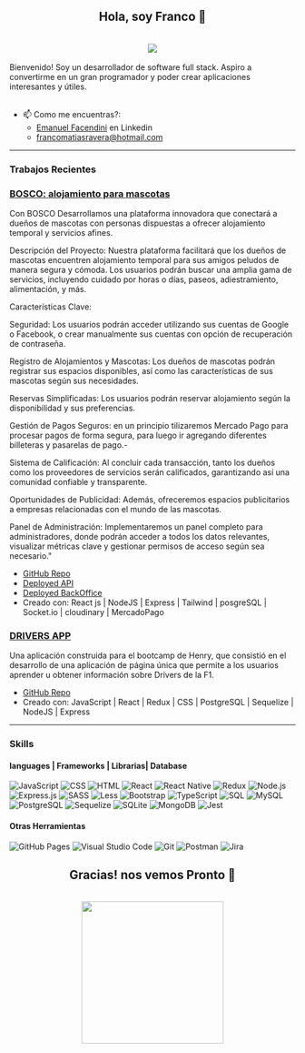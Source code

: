 <h2 align="center"> Hola, soy Franco</a> 👋</h2>

<div align="center"><br /><img src="https://media1.tenor.com/m/D55R-SuFKGgAAAAC/kids-goku-peace.gif"/><br /></div>
<br />
Bienvenido! Soy un desarrollador de software full stack. Aspiro a convertirme en un gran programador y poder crear aplicaciones interesantes y útiles.
<br />
<br />


- 📫 Como me encuentras?: 
  - <a href="https://www.linkedin.com/in/emanuel-facendini-4299181ba/" target="_blank">Emanuel Facendini</a> en Linkedin
  - <a href="mailto:francomatiasravera@hotmail.com">francomatiasravera@hotmail.com</a>

<hr />

### Trabajos Recientes

<h3><a href="https://front-bosco.up.railway.app/" target="_blank">BOSCO: alojamiento para mascotas</a></h3>
<p>
Con BOSCO Desarrollamos una plataforma innovadora que conectará a dueños de mascotas con personas dispuestas a ofrecer alojamiento temporal y servicios afines. 

Descripción del Proyecto:
Nuestra plataforma facilitará que los dueños de mascotas encuentren alojamiento temporal para sus amigos peludos de manera segura y cómoda. Los usuarios podrán buscar una amplia gama de servicios, incluyendo cuidado por horas o días, paseos, adiestramiento, alimentación, y más.

Características Clave:

Seguridad: Los usuarios podrán acceder utilizando sus cuentas de Google o Facebook, o crear manualmente sus cuentas con opción de recuperación de contraseña.

Registro de Alojamientos y Mascotas: Los dueños de mascotas podrán registrar sus espacios disponibles, así como las características de sus mascotas según sus necesidades.

Reservas Simplificadas: Los usuarios podrán reservar alojamiento según la disponibilidad y sus preferencias.

Gestión de Pagos Seguros: en un principio tilizaremos Mercado Pago para procesar pagos de forma segura, para luego ir agregando diferentes billeteras y pasarelas de pago.-

Sistema de Calificación: Al concluir cada transacción, tanto los dueños como los proveedores de servicios serán calificados, garantizando así una comunidad confiable y transparente.

Oportunidades de Publicidad:
Además, ofreceremos espacios publicitarios a empresas relacionadas con el mundo de las mascotas.

Panel de Administración:
Implementaremos un panel completo para administradores, donde podrán acceder a todos los datos relevantes, visualizar métricas clave y gestionar permisos de acceso según sea necesario."
</p>


- <a href="https://github.com/Seb-astiam/front-Bosco" target="_blank">GitHub Repo</a><br />
- <a href="https://front-bosco.up.railway.app/" target="_blank">Deployed API</a><br />
- <a href="https://backoffice-bosco-production.up.railway.app/." target="_blank">Deployed BackOffice</a><br />
- Creado con: React js | NodeJS | Express | Tailwind | posgreSQL | Socket.io | cloudinary | MercadoPago <br />


<h3> <a href="https://github.com/franravera/pidriverss" target="_blank">DRIVERS APP</a></h3>
Una aplicación construida para el bootcamp de Henry, que consistió en el desarrollo de una aplicación de página única que permite a los usuarios aprender u obtener información sobre Drivers de la F1.

- <a href="https://github.com/franravera/pidriverss" target="_blank">GitHub Repo</a> <br />
- Creado con: JavaScript | React | Redux | CSS | PostgreSQL | Sequelize | NodeJS | Express <br />

<hr />

### Skills

<h4>languages | Frameworks | Librarias| Database </h4>
<p>
  <img alt="JavaScript" src="https://img.shields.io/badge/JavaScript-F7DF1E.svg?logo=javascript&logoColor=black">
  <img alt="CSS" src="https://img.shields.io/badge/CSS-1572B6.svg?logo=css3&logoColor=white">
  <img alt="HTML" src="https://img.shields.io/badge/HTML-E34F26.svg?logo=html5&logoColor=white">
  <img alt="React" src="https://img.shields.io/badge/React-20232a.svg?logo=react&logoColor=white">  
  <img alt="React Native" src="https://img.shields.io/badge/React%20Native-20232a.svg?logo=react&logoColor=white">  
  <img alt="Redux" src="https://img.shields.io/badge/Redux-764ABC.svg?logo=redux&logoColor=white">
  <img alt="Node.js" src="https://img.shields.io/badge/Node.js-43853D.svg?logo=node.js&logoColor=white">  <br />
  <img alt="Express.js" src="https://img.shields.io/badge/Express.js-404d59.svg?logo=express&logoColor=white">
  <img alt="SASS" src="https://img.shields.io/badge/Sass-hotpink.svg?logo=SASS&logoColor=white">  
  <img alt="Less" src="https://img.shields.io/badge/Less-1D365D.svg?logo=Les&logoColor=white">  
  <img alt="Bootstrap" src="https://img.shields.io/badge/Bootstrap-7952B3.svg?logo=bootstrap&logoColor=white">
  <img alt="TypeScript" src="https://img.shields.io/badge/TypeScript-007ACC.svg?logo=typescript&logoColor=white">
  <img alt="SQL" src="https://custom-icon-badges.herokuapp.com/badge/SQL-025E8C.svg?logo=sql&logoColor=white">
  <img alt="MySQL" src="https://img.shields.io/badge/MySQL-00f.svg?logo=mysql&logoColor=white">  <br />
  <img alt="PostgreSQL" src ="https://img.shields.io/badge/PostgreSQL-316192.svg?logo=postgresql&logoColor=white">
  <img alt="Sequelize" src ="https://img.shields.io/badge/Sequelize-52B0E7.svg?logo=Sequelize&logoColor=white">
  <img alt="SQLite" src ="https://img.shields.io/badge/SQLite-07405e.svg?logo=sqlite&logoColor=white">
  <img alt="MongoDB" src ="https://img.shields.io/badge/MongoDB-47A248.svg?logo=mongodb&logoColor=white">
  <img alt="Jest" src="https://img.shields.io/badge/Jest-C21325.svg?logo=jest&logoColor=white">

   
</p>

<h4> Otras Herramientas </h4> 
<p>
  <img alt="GitHub Pages" src="https://img.shields.io/badge/GitHub%20Pages-327FC7.svg?logo=github&logoColor=white">
  <img alt="Visual Studio Code" src="https://img.shields.io/badge/Visual%20Studio%20Code-0078d7.svg?logo=visual-studio-code&logoColor=white">
  <img alt="Git" src="https://img.shields.io/badge/Git-F05033.svg?logo=git&logoColor=white">
  <img alt="Postman" src="https://img.shields.io/badge/Postman-FF6C37?logo=postman&logoColor=white"> 
  <img alt="Jira" src="https://img.shields.io/badge/Jira-0052CC.svg?logo=Jira&logoColor=white"><br/>
</p>


<h2 align="center"> Gracias! nos vemos Pronto</a> 👋</h2>
<div align="center"><br /><img src="https://media.tenor.com/t9TTIVfMQWoAAAAM/goku-flying-nimbus.gif" width="250"/><br /></div>
